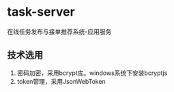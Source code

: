# task-server
在线任务发布与接单推荐系统-应用服务


## 技术选用
1. 密码加密，采用bcrypt库。windows系统下安装bcryptjs
2. token管理，采用JsonWebToken 
